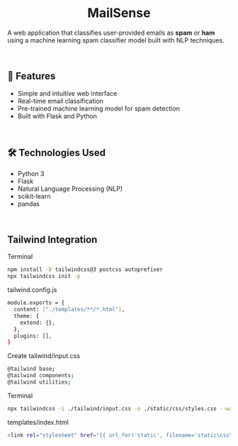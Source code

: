 # <center>MailSense</center>

A web application that classifies user-provided emails as **spam** or **ham** using a machine learning spam classifier model built with NLP techniques.

<br/>

## 🚀 Features

- Simple and intuitive web interface
- Real-time email classification
- Pre-trained machine learning model for spam detection
- Built with Flask and Python

<br/>

## 🛠️ Technologies Used

- Python 3
- Flask
- Natural Language Processing (NLP)
- scikit-learn
- pandas

<br/>

## Tailwind Integration

Terminal  
```bash
npm install -D tailwindcss@3 postcss autoprefixer  
npx tailwindcss init -p
```  
tailwind.config.js  

```bash
module.exports = {
  content: ["./templates/**/*.html"],
  theme: {
    extend: {},
  },
  plugins: [],
}
```  

Create tailwind/input.css
```bash
@tailwind base;
@tailwind components;
@tailwind utilities;
```  

Terminal  
```bash
npx tailwindcss -i ./tailwind/input.css -o ./static/css/styles.css --watch
```  

templates/index.html
```bash
<link rel="stylesheet" href="{{ url_for('static', filename='static\css\styles.css') }}">
```